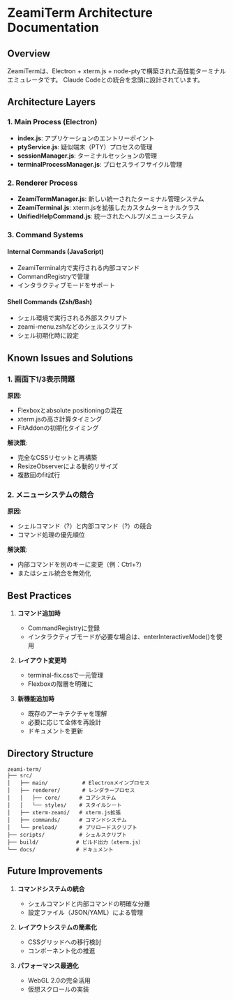 # ZeamiTerm Architecture Documentation

## Overview

ZeamiTermは、Electron + xterm.js + node-ptyで構築された高性能ターミナルエミュレータです。
Claude Codeとの統合を念頭に設計されています。

## Architecture Layers

### 1. Main Process (Electron)
- **index.js**: アプリケーションのエントリーポイント
- **ptyService.js**: 疑似端末（PTY）プロセスの管理
- **sessionManager.js**: ターミナルセッションの管理
- **terminalProcessManager.js**: プロセスライフサイクル管理

### 2. Renderer Process
- **ZeamiTermManager.js**: 新しい統一されたターミナル管理システム
- **ZeamiTerminal.js**: xterm.jsを拡張したカスタムターミナルクラス
- **UnifiedHelpCommand.js**: 統一されたヘルプ/メニューシステム

### 3. Command Systems

#### Internal Commands (JavaScript)
- ZeamiTerminal内で実行される内部コマンド
- CommandRegistryで管理
- インタラクティブモードをサポート

#### Shell Commands (Zsh/Bash)
- シェル環境で実行される外部スクリプト
- zeami-menu.zshなどのシェルスクリプト
- シェル初期化時に設定

## Known Issues and Solutions

### 1. 画面下1/3表示問題

**原因**:
- Flexboxとabsolute positioningの混在
- xterm.jsの高さ計算タイミング
- FitAddonの初期化タイミング

**解決策**:
- 完全なCSSリセットと再構築
- ResizeObserverによる動的リサイズ
- 複数回のfit試行

### 2. メニューシステムの競合

**原因**:
- シェルコマンド（?）と内部コマンド（?）の競合
- コマンド処理の優先順位

**解決策**:
- 内部コマンドを別のキーに変更（例：Ctrl+?）
- またはシェル統合を無効化

## Best Practices

1. **コマンド追加時**
   - CommandRegistryに登録
   - インタラクティブモードが必要な場合は、enterInteractiveMode()を使用

2. **レイアウト変更時**
   - terminal-fix.cssで一元管理
   - Flexboxの階層を明確に

3. **新機能追加時**
   - 既存のアーキテクチャを理解
   - 必要に応じて全体を再設計
   - ドキュメントを更新

## Directory Structure

```
zeami-term/
├── src/
│   ├── main/           # Electronメインプロセス
│   ├── renderer/       # レンダラープロセス
│   │   ├── core/      # コアシステム
│   │   └── styles/    # スタイルシート
│   ├── xterm-zeami/   # xterm.js拡張
│   ├── commands/      # コマンドシステム
│   └── preload/       # プリロードスクリプト
├── scripts/           # シェルスクリプト
├── build/            # ビルド出力（xterm.js）
└── docs/             # ドキュメント
```

## Future Improvements

1. **コマンドシステムの統合**
   - シェルコマンドと内部コマンドの明確な分離
   - 設定ファイル（JSON/YAML）による管理

2. **レイアウトシステムの簡素化**
   - CSSグリッドへの移行検討
   - コンポーネント化の推進

3. **パフォーマンス最適化**
   - WebGL 2.0の完全活用
   - 仮想スクロールの実装